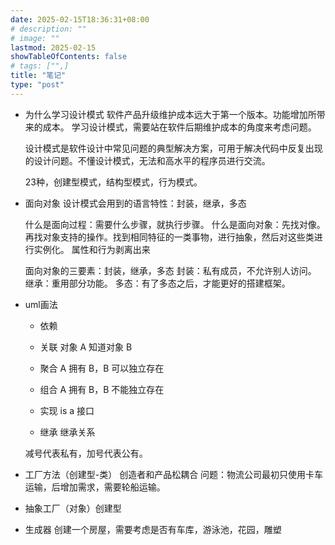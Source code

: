 ```yaml
---
date: 2025-02-15T18:36:31+08:00
# description: ""
# image: ""
lastmod: 2025-02-15
showTableOfContents: false
# tags: ["",]
title: "笔记"
type: "post"
---
```


- 为什么学习设计模式
    软件产品升级维护成本远大于第一个版本。功能增加所带来的成本。
    学习设计模式，需要站在软件后期维护成本的角度来考虑问题。
    
    设计模式是软件设计中常见问题的典型解决方案，可用于解决代码中反复出现的设计问题。不懂设计模式，无法和高水平的程序员进行交流。

    23种，创建型模式，结构型模式，行为模式。

- 面向对象
    设计模式会用到的语言特性：封装，继承，多态

    什么是面向过程：需要什么步骤，就执行步骤。
    什么是面向对象：先找对像。再找对象支持的操作。找到相同特征的一类事物，进行抽象，然后对这些类进行实例化。
    属性和行为剥离出来

    面向对象的三要素：封装，继承，多态
    封装：私有成员，不允许别人访问。
    继承：重用部分功能。
    多态：有了多态之后，才能更好的搭建框架。

- uml画法
    - 依赖
        
    - 关联
        对象 A 知道对象 B
    - 聚合
        A 拥有 B，B 可以独立存在
    - 组合
        A 拥有 B，B 不能独立存在
    - 实现
        is a 接口
    - 继承
        继承关系
        
    减号代表私有，加号代表公有。

- 工厂方法（创建型-类）
    创造者和产品松耦合 
    问题：物流公司最初只使用卡车运输，后增加需求，需要轮船运输。

- 抽象工厂（对象）创建型

- 生成器
    创建一个房屋，需要考虑是否有车库，游泳池，花园，雕塑
    
